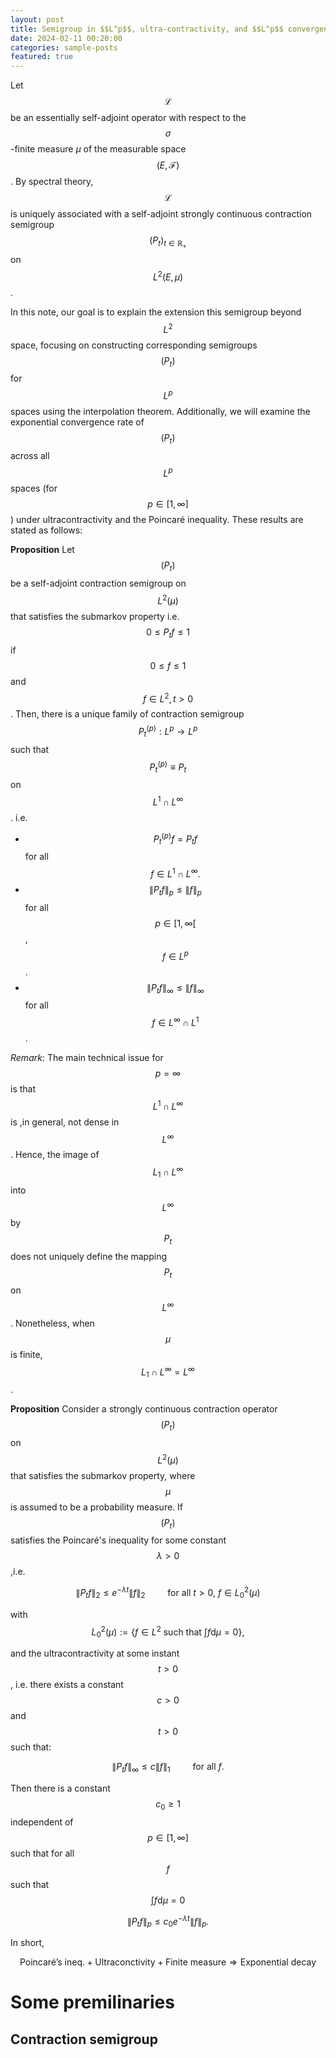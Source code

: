 ```yaml
---
layout: post
title: Semigroup in $$L^p$$, ultra-contractivity, and $$L^p$$ convergence
date: 2024-02-11 00:20:00
categories: sample-posts
featured: true
---
```


Let $$\mathcal{L}$$ be an essentially self-adjoint operator with respect to the $$\sigma$$-finite measure $\mu$ of the measurable space $$(E, \mathcal{F})$$.  By spectral theory, $$\mathcal{L}$$ is uniquely associated with a self-adjoint strongly continuous contraction semigroup $$(P_t)_{t \in \mathbb{R}_+}$$ on $$L^2(E,\mu)$$.

In this note, our goal is to explain the extension this semigroup beyond $$L^2$$ space, focusing on constructing corresponding semigroups $$(P_t)$$ for $$L^p$$ spaces using the interpolation theorem. Additionally, we will examine the exponential convergence rate of $$(P_t)$$ across all $$L^p$$ spaces (for $$p \in [1, \infty]$$ ) under ultracontractivity and the Poincaré inequality. These results are stated as follows:

**Proposition** Let $$(P_t)$$ be a self-adjoint contraction semigroup on $$L^2( \mu)$$ that satisfies the submarkov property i.e. $$0 \le P_tf \le 1$$ if $$0 \le f \le 1$$ and $$f \in L^2,t>0$$. Then, there is a unique family of contraction semigroup $$P_t^{(p)}: L^p \rightarrow L^p$$ such that $$P_t^{(p)} \equiv P_t$$ on $$L^1 \cap L^{\infty}$$. i.e.
+ $$P_t^{(p)} f = P_tf$$ for all $$f \in L^1 \cap L^{\infty}.$$
+ $$\| P_tf \|_p \le \|f\|_p$$  for all $$p \in [1, \infty[$$, $$f \in L^p$$.
+ $$\| P_tf \|_\infty \le \|f\|_\infty$$  for all $$f \in L^\infty\cap L^1$$.

*Remark*:  The main technical issue for $$p= \infty$$ is that $$L^1\cap L^\infty$$ is ,in general, not dense in $$L^\infty$$. Hence, the image of $$L_1\cap L^\infty$$  into $$L^\infty$$ by $$P_t$$ does not uniquely define the mapping $$P_t$$ on $$L^\infty$$.  Nonetheless, when $$\mu$$ is finite, $$L_1\cap L^\infty= L^\infty$$.

**Proposition**  Consider a strongly continuous contraction operator $$(P_t)$$ on $$L^2(\mu)$$ that satisfies the submarkov property, where $$\mu$$ is assumed to be a probability measure. If $$(P_t)$$ satisfies the Poincaré's inequality for some constant $$\lambda>0$$ ,i.e. 

$$\| P_tf \|_2 \le e^{-\lambda t} \| f\|_2  \qquad \text{ for all }t>0 \text{, } f \in L^2_0(\mu)$$

with $$L^2_0(\mu):=\{f \in L^2 \text{ such that } \int f \mathrm{d} \mu =0 \},$$

and the ultracontractivity at some instant $$t>0$$, i.e. there exists a constant $$c>0$$ and $$t>0$$ such that:

$$\| P_t f\|_{\infty} \le c \|f\|_1 \qquad \text{ for all }f.$$

Then there is a constant $$c_0 \ge 1$$ independent of $$p \in [1, \infty]$$ such that for all $$f$$ such that $$\int f \mathrm{d} \mu =0$$

$$\|P_t f \|_p \le c_0 e^{-\lambda t} \|f\|_p.$$

In short,

$$\text{Poincaré's ineq.} +\text{Ultraconctivity}+\text{Finite measure} \Rightarrow \text{Exponential decay}$$

# Some premilinaries
## Contraction semigroup


